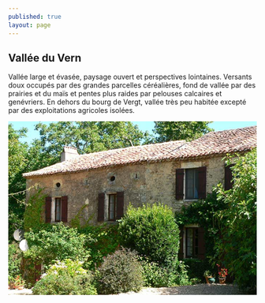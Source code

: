 ```yaml
---
published: true
layout: page
---
```


## Vallée du Vern

Vallée large et évasée, paysage ouvert et perspectives lointaines. Versants doux occupés par des grandes parcelles céréalières, fond de vallée par des prairies et du maïs et pentes plus raides par pelouses calcaires et genévriers. En dehors du bourg de Vergt, vallée très peu habitée excepté par des exploitations agricoles isolées. 

![20_ARCHITECTURE_1.jpg](/data/images/20/architecture/20_ARCHITECTURE_1.jpg)
